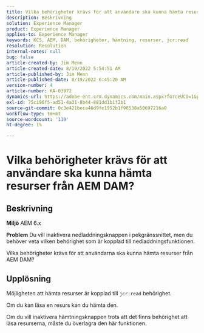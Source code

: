 ```yaml
---
title: Vilka behörigheter krävs för att användare ska kunna hämta resurser från AEM DAM?
description: Beskrivning
solution: Experience Manager
product: Experience Manager
applies-to: Experience Manager
keywords: KCS, AEM, DAM, behörigheter, hämtning, resurser, jcr:read
resolution: Resolution
internal-notes: null
bug: false
article-created-by: Jim Menn
article-created-date: 8/19/2022 5:54:51 AM
article-published-by: Jim Menn
article-published-date: 8/19/2022 6:45:20 AM
version-number: 4
article-number: KA-03972
dynamics-url: https://adobe-ent.crm.dynamics.com/main.aspx?forceUCI=1&pagetype=entityrecord&etn=knowledgearticle&id=94ac366f-831f-ed11-b83e-0022480866ad
exl-id: 75c196f5-ad51-4a31-8b44-881dd1b1f2b1
source-git-commit: 0c3e421beca46d9fe1952b1f98538a50697216a0
workflow-type: tm+mt
source-wordcount: '119'
ht-degree: 1%

---
```


# Vilka behörigheter krävs för att användare ska kunna hämta resurser från AEM DAM?

## Beskrivning


<b>Miljö</b>
AEM 6.x

<b>Problem</b>
Du vill inaktivera nedladdningsknappen i pekgränssnittet, men du behöver veta vilken behörighet som är kopplad till nedladdningsfunktionen.

Vilka behörigheter krävs för att användarna ska kunna hämta resurser från AEM DAM?


## Upplösning


Möjligheten att hämta resurser är kopplad till `jcr:read` behörighet.

Om du kan läsa en resurs kan du hämta den.

Om du vill inaktivera hämtningsknappen trots att det finns behörighet att läsa resurserna, måste du överlagra den här funktionen.
